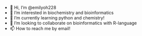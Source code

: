 - 👋 Hi, I’m @emilyoh228
- 👀 I’m interested in biochemistry and bioinformatics
- 🌱 I’m currently learning python and chemistry!
- 💞️ I’m looking to collaborate on bioinformatics with R-language
- 📫 How to reach me by email!

<!---
emilyoh228/emilyoh228 is a ✨ special ✨ repository because its `README.md` (this file) appears on your GitHub profile.
You can click the Preview link to take a look at your changes.
--->
